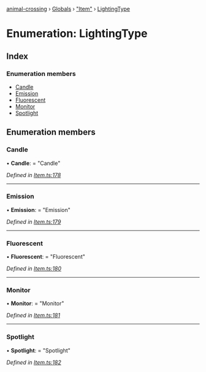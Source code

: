 [animal-crossing](../README.md) › [Globals](../globals.md) › ["Item"](../modules/_item_.md) › [LightingType](_item_.lightingtype.md)

# Enumeration: LightingType

## Index

### Enumeration members

* [Candle](_item_.lightingtype.md#candle)
* [Emission](_item_.lightingtype.md#emission)
* [Fluorescent](_item_.lightingtype.md#fluorescent)
* [Monitor](_item_.lightingtype.md#monitor)
* [Spotlight](_item_.lightingtype.md#spotlight)

## Enumeration members

###  Candle

• **Candle**: = "Candle"

*Defined in [Item.ts:178](https://github.com/Norviah/animal-crossing/blob/09a17bd/module/types/Item.ts#L178)*

___

###  Emission

• **Emission**: = "Emission"

*Defined in [Item.ts:179](https://github.com/Norviah/animal-crossing/blob/09a17bd/module/types/Item.ts#L179)*

___

###  Fluorescent

• **Fluorescent**: = "Fluorescent"

*Defined in [Item.ts:180](https://github.com/Norviah/animal-crossing/blob/09a17bd/module/types/Item.ts#L180)*

___

###  Monitor

• **Monitor**: = "Monitor"

*Defined in [Item.ts:181](https://github.com/Norviah/animal-crossing/blob/09a17bd/module/types/Item.ts#L181)*

___

###  Spotlight

• **Spotlight**: = "Spotlight"

*Defined in [Item.ts:182](https://github.com/Norviah/animal-crossing/blob/09a17bd/module/types/Item.ts#L182)*
